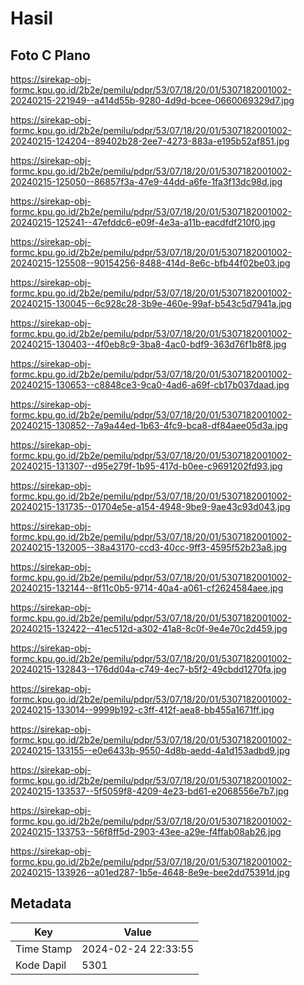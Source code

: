 # Hasil

## Foto C Plano

https://sirekap-obj-formc.kpu.go.id/2b2e/pemilu/pdpr/53/07/18/20/01/5307182001002-20240215-221949--a414d55b-9280-4d9d-bcee-0660069329d7.jpg

https://sirekap-obj-formc.kpu.go.id/2b2e/pemilu/pdpr/53/07/18/20/01/5307182001002-20240215-124204--89402b28-2ee7-4273-883a-e195b52af851.jpg

https://sirekap-obj-formc.kpu.go.id/2b2e/pemilu/pdpr/53/07/18/20/01/5307182001002-20240215-125050--86857f3a-47e9-44dd-a6fe-1fa3f13dc98d.jpg

https://sirekap-obj-formc.kpu.go.id/2b2e/pemilu/pdpr/53/07/18/20/01/5307182001002-20240215-125241--47efddc6-e09f-4e3a-a11b-eacdfdf210f0.jpg

https://sirekap-obj-formc.kpu.go.id/2b2e/pemilu/pdpr/53/07/18/20/01/5307182001002-20240215-125508--90154256-8488-414d-8e6c-bfb44f02be03.jpg

https://sirekap-obj-formc.kpu.go.id/2b2e/pemilu/pdpr/53/07/18/20/01/5307182001002-20240215-130045--6c928c28-3b9e-460e-99af-b543c5d7941a.jpg

https://sirekap-obj-formc.kpu.go.id/2b2e/pemilu/pdpr/53/07/18/20/01/5307182001002-20240215-130403--4f0eb8c9-3ba8-4ac0-bdf9-363d76f1b8f8.jpg

https://sirekap-obj-formc.kpu.go.id/2b2e/pemilu/pdpr/53/07/18/20/01/5307182001002-20240215-130653--c8848ce3-9ca0-4ad6-a69f-cb17b037daad.jpg

https://sirekap-obj-formc.kpu.go.id/2b2e/pemilu/pdpr/53/07/18/20/01/5307182001002-20240215-130852--7a9a44ed-1b63-4fc9-bca8-df84aee05d3a.jpg

https://sirekap-obj-formc.kpu.go.id/2b2e/pemilu/pdpr/53/07/18/20/01/5307182001002-20240215-131307--d95e279f-1b95-417d-b0ee-c9691202fd93.jpg

https://sirekap-obj-formc.kpu.go.id/2b2e/pemilu/pdpr/53/07/18/20/01/5307182001002-20240215-131735--01704e5e-a154-4948-9be9-9ae43c93d043.jpg

https://sirekap-obj-formc.kpu.go.id/2b2e/pemilu/pdpr/53/07/18/20/01/5307182001002-20240215-132005--38a43170-ccd3-40cc-9ff3-4595f52b23a8.jpg

https://sirekap-obj-formc.kpu.go.id/2b2e/pemilu/pdpr/53/07/18/20/01/5307182001002-20240215-132144--8f11c0b5-9714-40a4-a061-cf2624584aee.jpg

https://sirekap-obj-formc.kpu.go.id/2b2e/pemilu/pdpr/53/07/18/20/01/5307182001002-20240215-132422--41ec512d-a302-41a8-8c0f-9e4e70c2d459.jpg

https://sirekap-obj-formc.kpu.go.id/2b2e/pemilu/pdpr/53/07/18/20/01/5307182001002-20240215-132843--176dd04a-c749-4ec7-b5f2-49cbdd1270fa.jpg

https://sirekap-obj-formc.kpu.go.id/2b2e/pemilu/pdpr/53/07/18/20/01/5307182001002-20240215-133014--9999b192-c3ff-412f-aea8-bb455a1671ff.jpg

https://sirekap-obj-formc.kpu.go.id/2b2e/pemilu/pdpr/53/07/18/20/01/5307182001002-20240215-133155--e0e6433b-9550-4d8b-aedd-4a1d153adbd9.jpg

https://sirekap-obj-formc.kpu.go.id/2b2e/pemilu/pdpr/53/07/18/20/01/5307182001002-20240215-133537--5f5059f8-4209-4e23-bd61-e2068556e7b7.jpg

https://sirekap-obj-formc.kpu.go.id/2b2e/pemilu/pdpr/53/07/18/20/01/5307182001002-20240215-133753--56f8ff5d-2903-43ee-a29e-f4ffab08ab26.jpg

https://sirekap-obj-formc.kpu.go.id/2b2e/pemilu/pdpr/53/07/18/20/01/5307182001002-20240215-133926--a01ed287-1b5e-4648-8e9e-bee2dd75391d.jpg


## Metadata

| Key        | Value               |
| ---------- | ------------------- |
| Time Stamp | 2024-02-24 22:33:55 |
| Kode Dapil | 5301                |



